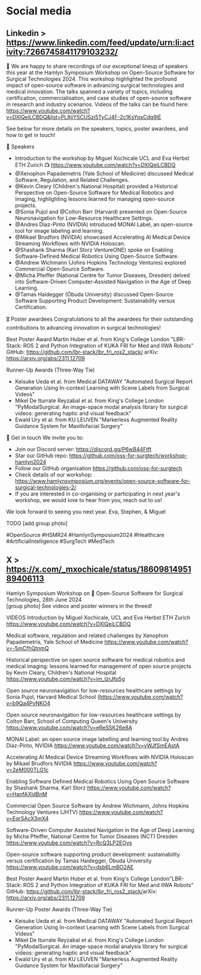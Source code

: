 # Social media

## Linkedin > https://www.linkedin.com/feed/update/urn:li:activity:7266745841179103232/

🎉 We are happy to share recordings of our exceptional lineup of speakers this year at the Hamlyn Symposium Workshop on Open-Source Software for Surgical Technologies 2024.
This workshop highlighted the profound impact of open-source software in advancing surgical technologies and medical innovation. 
The talks spanned a variety of topics, including certification, commercialisation, and case studies of open-source software in research and industry scenarios.
Videos of the talks can be found here: https://www.youtube.com/watch?v=DXlQeiLCBDQ&list=PL8jiYSCUSzi5TyCJ4F-2c1KsYpsCdq9IE

See below for more details on the speakers, topics, poster awardees, and how to get in touch!

🎥 Speakers 
* Introduction to the workshop by Miguel Xochicale UCL and Eva Herbst ETH Zurich 📺 https://www.youtube.com/watch?v=DXlQeiLCBDQ 
* @Xenophon Papademetris  (Yale School of Medicine) discussed Medical Software, Regulation, and Related Challenges.
* @Kevin Cleary (Children's National Hospital) provided a Historical Perspective on Open-Source Software for Medical Robotics and Imaging, highlighting lessons learned for managing open-source projects.
* @Sonia Pujol and @Colton Barr (Harvard) presented on Open-Source Neuronavigation for Low-Resource Healthcare Settings.
* @Andres Diaz-Pinto (NVIDIA) introduced MONAI Label, an open-source tool for image labeling and learning.
* @Mikael Brudfors (NVIDIA) showcased Accelerating AI Medical Device Streaming Workflows with NVIDIA Holoscan.
* @Shashank Sharma (Karl Storz VentureONE) spoke on Enabling Software-Defined Medical Robotics Using Open-Source Software.
* @Andrew Wichmann (Johns Hopkins Technology Ventures) explored Commercial Open-Source Software.
* @Micha Pfeiffer (National Centre for Tumor Diseases, Dresden) delved into Software-Driven Computer-Assisted Navigation in the Age of Deep Learning.
* @Tamas Haidegger (Óbuda University) discussed Open-Source Software Supporting Product Development: Sustainability versus Certification.

🎖️ Poster awardees
Congratulations to all the awardees for their outstanding contributions to advancing innovation in surgical technologies!

Best Poster Award
Martin Huber et al. from King's College London "LBR-Stack: ROS 2 and Python Integration of KUKA FRI for Med and IIWA Robots"
GitHub:  https://github.com/lbr-stack/lbr_fri_ros2_stack/
arXiv: https://arxiv.org/abs/2311.12709

Runner-Up Awards (Three-Way Tie)
* Keisuke Ueda et al. from Medical DATAWAY "Automated Surgical Report Generation Using In-context Learning with Scene Labels from Surgical Videos"
* Mikel De Iturrate Reyzabal et al. from King's College London "PyModalSurgical. An image-space modal analysis library for surgical videos: generating haptic and visual feedback"​ 
* Ewald Ury et al. from  KU LEUVEN "Markerless Augmented Reality Guidance System for Maxillofacial Surgery"

💬 Get in touch
We invite you to:
* Join our Discord server: https://discord.gg/P6wB44Ftft​
* Star our GitHub repo: https://github.com/oss-for-surgtech/workshop-hamlyn2024 
* Follow our GitHub organisation https://github.com/oss-for-surgtech
* Check details of our workshop: https://www.hamlynsymposium.org/events/open-source-software-for-surgical-technologies-2/
* If you are interested in co-organising or participating in next year's workshop, we would love to hear from you, reach out to us!

We look forward to seeing you next year.
Eva, Stephen, & Miguel

TODO [add group photo]

#OpenSource
#HSMR24
#HamlynSymposium2024
#Healthcare 
#ArtificialIntelligence
#SurgTech
#MedTech


## X > https://x.com/_mxochicale/status/1860981495189406113

Hamlyn Symposium Workshop on :school_satchel: Open-Source Software for Surgical Technologies, 
28th June 2024   
[group photo]
See videos and poster winners in the threed! 


VIDEOS
Introduction by Miguel Xochicale, UCL and Eva Herbst ETH Zurich 
https://www.youtube.com/watch?v=DXlQeiLCBDQ 

Medical software, regulation and related challenges by Xenophon Papademetris, Yale School of Medicine 
https://www.youtube.com/watch?v=-5mCfhQtnmQ

Historical perspective on open source software for medical robotics and medical imaging: lessons learned for management of open source projects by Kevin Cleary, Children's National Hospital 
https://www.youtube.com/watch?v=im_lzrJfp5g

Open source neuronavigation for low-resources healthcare settings by Sonia Pujol,  Harvard Medical School 
(https://www.youtube.com/watch?v=b9Qa4PvNKO4 

Open source neuronavigation for low-resources healthcare settings by Colton Barr, School of Computing Queen's University 
https://www.youtube.com/watch?v=eReSSK26e8A

MONAI Label: an open source image labelling and learning tool by Andres Diaz-Pinto, NVIDIA 
https://www.youtube.com/watch?v=yWJfSmEAstA

Accelerating AI Medical Device Streaming Workflows with NVIDIA Holoscan by Mikael Brudfors NVIDIA 
https://www.youtube.com/watch?v=2eM000TLG1c


Enabling Software Defined Medical Robotics Using Open Source Software by Shashank Sharma, Karl Storz 
https://www.youtube.com/watch?v=HanfAXldBnM


Commercial Open Source Software by Andrew Wichmann, Johns Hopkins Technology Ventures (JHTV) 
https://www.youtube.com/watch?v=EqrSAcX3mX4

Software-Driven Computer Assisted Navigation in the Age of Deep Learning by Micha Pfeiffer, National Centre for Tumor Diseases (NCT) Dresden 
https://www.youtube.com/watch?v=RcQ3LP2EOys

Open-source software supporting product development: sustainability versus certification by Tamas Haidegger, Óbuda University 
https://www.youtube.com/watch?v=dsb6LmBO2AE


Best Poster Award
Martin Huber et al.​ from King's College London ​"LBR-Stack: ROS 2 and Python Integration of KUKA FRI for Med and IIWA Robots"​
GitHub:  https://github.com/lbr-stack/lbr_fri_ros2_stack/​
arXiv: https://arxiv.org/abs/2311.12709​​

Runner-Up Poster Awards (Three-Way Tie)
* Keisuke Ueda et al.​ from Medical DATAWAY​ "Automated Surgical Report Generation Using In-context Learning with Scene Labels from Surgical Videos"​
* Mikel De Iturrate Reyzabal et al. ​from King's College London​ "PyModalSurgical. An image-space modal analysis library for surgical videos: generating haptic and visual feedback"​ 
* Ewald Ury et al.​ from  KU LEUVEN​ "Markerless Augmented Reality Guidance System for Maxillofacial Surgery"​
